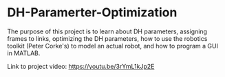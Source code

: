 # DH-Paramerter-Optimization

The purpose of this project is to learn about DH parameters, assigning frames to links, optimizing the DH parameters, how to use the robotics toolkit (Peter Corke's) to model an actual robot, and how to program a GUI in MATLAB.

Link to project video: https://youtu.be/3rYmL1kJp2E
